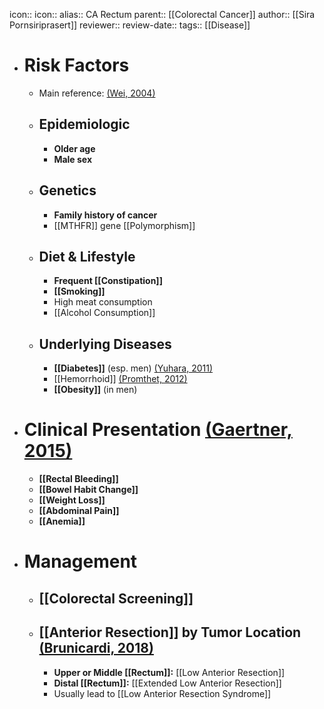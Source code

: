 icon:: 
icon::
alias:: CA Rectum
parent:: [[Colorectal Cancer]] 
author:: [[Sira Pornsiriprasert]] 
reviewer::
review-date::
tags:: [[Disease]]

- # Risk Factors
	- Main reference: [(Wei, 2004)]([[References/weiComparisonRiskFactors2004]])
	- ## Epidemiologic
		- **Older age**
		- **Male sex**
	- ## Genetics
		- **Family history of cancer**
		- [[MTHFR]] gene [[Polymorphism]]
	- ## Diet & Lifestyle
		- **Frequent [[Constipation]]**
		- **[[Smoking]]**
		- High meat consumption
		- [[Alcohol Consumption]]
	- ## Underlying Diseases
		- **[[Diabetes]]** (esp. men) [(Yuhara, 2011)]([[References/yuharaDiabetesMellitusIndependent2011]])
		- [[Hemorrhoid]] [(Promthet, 2012)]([[References/promthetRiskFactorsRectal2012]])
		- **[[Obesity]]** (in men)
- # Clinical Presentation [(Gaertner, 2015)]([[References/gaertnerRectalCancerEvidencebased2015a]])
	- **[[Rectal Bleeding]]**
	- **[[Bowel Habit Change]]**
	- **[[Weight Loss]]**
	- **[[Abdominal Pain]]**
	- **[[Anemia]]**
- # Management
	- ## [[Colorectal Screening]]
	- ## [[Anterior Resection]] by Tumor Location [(Brunicardi, 2018)]([[References/brunicardiSchwartzsPrinciplesSurgery2018]])
		- **Upper or Middle [[Rectum]]:** [[Low Anterior Resection]]
		- **Distal [[Rectum]]:** [[Extended Low Anterior Resection]]
		- Usually lead to [[Low Anterior Resection Syndrome]]